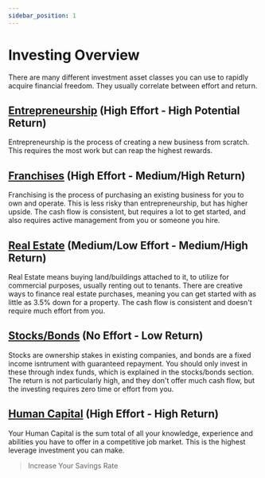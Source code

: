 ```yaml
---
sidebar_position: 1
---
```


# Investing Overview

There are many different investment asset classes you can use to rapidly acquire financial freedom. They usually correlate between effort and return.

## [Entrepreneurship](entrepreneurship.md) (High Effort - High Potential Return)

Entrepreneurship is the process of creating a new business from scratch. This requires the most work but can reap the highest rewards.

## [Franchises](franchises.md) (High Effort - Medium/High Return)

Franchising is the process of purchasing an existing business for you to own and operate. This is less risky than entrepreneurship, but has higher upside. The cash flow is consistent, but requires a lot to get started, and also requires active management from you or someone you hire.

## [Real Estate](real-estate.md) (Medium/Low Effort - Medium/High Return)

Real Estate means buying land/buildings attached to it, to utilize for commercial purposes, usually renting out to tenants. There are creative ways to finance real estate purchases, meaning you can get started with as little as 3.5% down for a property. The cash flow is consistent and doesn't require much effort from you.

## [Stocks/Bonds](stocks-bonds.md) (No Effort - Low Return)

Stocks are ownership stakes in existing companies, and bonds are a fixed income isntrument with guaranteed repayment. You should only invest in these through index funds, which is explained in the stocks/bonds section. The return is not particularly high, and they don't offer much cash flow, but the investing requires zero time or effort from you. 

## [Human Capital](human-capital.md) (High Effort - High Return)

Your Human Capital is the sum total of all your knowledge, experience and abilities you have to offer in a competitive job market. This is the highest leverage investment you can make.

>Increase Your Savings Rate